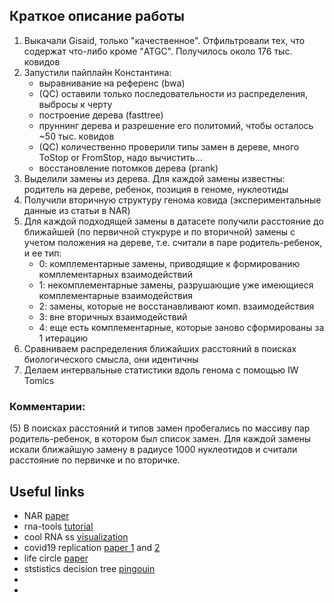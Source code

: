 ## Краткое описание работы

1. Выкачали Gisaid, только "качественное". Отфильтровали тех, что содержат что-либо кроме "ATGC". Получилось около 176 тыс. ковидов
2. Запустили пайплайн Константина:
    - выравнивание на референс (bwa)
    - (QC) оставили только последовательности из распределения, выбросы к черту
    - построение дерева (fasttree)
    - пруннинг дерева и разрешение его политомий, чтобы осталось ~50 тыс. ковидов
    - (QC) количественно проверили типы замен в дереве, много ToStop or FromStop, надо вычистить...
    - восстановление потомков дерева (prank)
3. Выделили замены из дерева. Для каждой замены известны: родитель на дереве, ребенок, позиция в геноме, нуклеотиды
4. Получили вторичную структуру генома ковида (экспериментальные данные из статьи в NAR)
5. Для каждой подходящей замены в датасете получили расстояние до ближайшей (по первичной стукруре и по вторичной) замены с учетом положения на дереве, т.е. считали в паре родитель-ребенок, и ее тип:
    - 0: комплементарные замены, приводящие к формированию комплементарных взаимодействий
    - 1: некомплементарные замены, разрушающие уже имеющиеся комплементарные взаимодействия
    - 2: замены, которые не восстанавливают комп. взаимодействия
    - 3: вне вторичных взаимодействий
    - 4: еще есть комплементарные, которые заново сформированы за 1 итерацию
6. Сравниваем распределения ближайших расстояний в поисках биологического смысла, они идентичны
7. Делаем интервальные статистики вдоль генома с помощью IW Tomics



### Комментарии:

(5) В поисках расстояний и типов замен пробегались по массиву пар родитель-ребенок, в котором был список замен. Для каждой замены искали ближайшую замену в радиусе 1000 нуклеотидов и считали расстояние по первичке и по вторичке.


## Useful links
- NAR [paper](https://academic.oup.com/nar/advance-article/doi/10.1093/nar/gkaa1053/5961787)
- rna-tools [tutorial](https://rna-tools.readthedocs.io/en/latest/tools.html)
- cool RNA ss [visualization](http://rna.tbi.univie.ac.at/forna/)
- covid19 replication [paper 1](https://www.nature.com/articles/s41579-020-00468-6) and [2](https://www.ncbi.nlm.nih.gov/pmc/articles/PMC7122471/)
- life circle [paper](https://www.nature.com/articles/s41579-020-00468-6)
- ststistics decision tree [pingouin](https://pingouin-stats.org/guidelines.html?highlight=krus#non-parametric)
- []()
- []()

